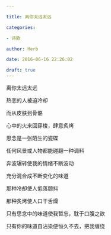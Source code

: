 ```yaml
---

title: 离你太远太远

categories:

- 诗歌

author: Herb

date: 2016-06-16 22:26:02

draft: true
---
```


离你太远太远

热恋的人被迫冷却

而从皮肤到骨骼

心中的火来回穿梭，肆意炙烤



思念是一张陌生的瓷碟

任何风景或人物都能碰翻一种调料

奔波辗转使我的情绪不断波动

充分混合成不断变化的味道



那种冷却使人低落颤抖

那种炙烤使人口干舌燥

只有思念中的味道使我暂忘，耽于口腹之欲

只有你的味道自沾染便恒久不去，把我缠绕